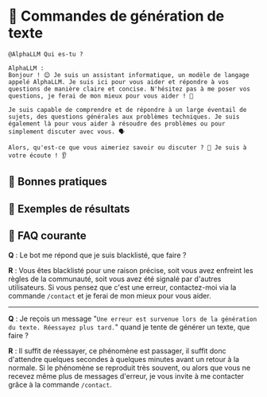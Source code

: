# 🧠 Commandes de génération de texte

```text
@AlphaLLM Qui es-tu ?
```
```text
AlphaLLM :
Bonjour ! 😊 Je suis un assistant informatique, un modèle de langage appelé AlphaLLM. Je suis ici pour vous aider et répondre à vos questions de manière claire et concise. N'hésitez pas à me poser vos questions, je ferai de mon mieux pour vous aider ! 🤔

Je suis capable de comprendre et de répondre à un large éventail de sujets, des questions générales aux problèmes techniques. Je suis également là pour vous aider à résoudre des problèmes ou pour simplement discuter avec vous. 🗣️

Alors, qu'est-ce que vous aimeriez savoir ou discuter ? 🤔 Je suis à votre écoute ! 👂
```

## 📌 Bonnes pratiques

## 🎨 Exemples de résultats

## 🔄 FAQ courante

**Q** : Le bot me répond que je suis blacklisté, que faire ?

**R** : Vous êtes blacklisté pour une raison précise, soit vous avez enfreint les règles de la communauté, soit vous avez été signalé par d'autres utilisateurs. Si vous pensez que c'est une erreur, contactez-moi via la commande `/contact` et je ferai de mon mieux pour vous aider.

--- 

**Q** : Je reçois un message "`Une erreur est survenue lors de la génération du texte. Réessayez plus tard.`" quand je tente de générer un texte, que faire ?

**R** : Il suffit de réessayer, ce phénomène est passager, il suffit donc d'attendre quelques secondes à quelques minutes avant un retour à la normale. Si le phénomène se reproduit très souvent, ou alors que vous ne recevez même plus de messages d'erreur, je vous invite à me contacter grâce à la commande `/contact`.